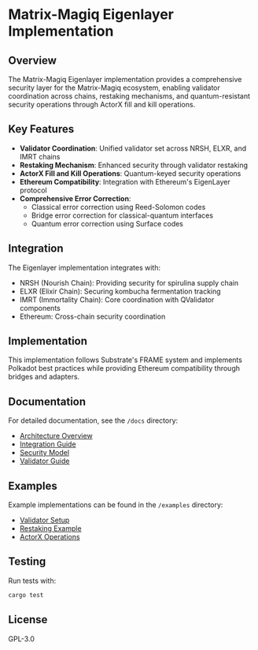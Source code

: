 # Matrix-Magiq Eigenlayer Implementation

## Overview

The Matrix-Magiq Eigenlayer implementation provides a comprehensive security layer for the Matrix-Magiq ecosystem, enabling validator coordination across chains, restaking mechanisms, and quantum-resistant security operations through ActorX fill and kill operations.

## Key Features

- **Validator Coordination**: Unified validator set across NRSH, ELXR, and IMRT chains
- **Restaking Mechanism**: Enhanced security through validator restaking
- **ActorX Fill and Kill Operations**: Quantum-keyed security operations
- **Ethereum Compatibility**: Integration with Ethereum's EigenLayer protocol
- **Comprehensive Error Correction**:
  - Classical error correction using Reed-Solomon codes
  - Bridge error correction for classical-quantum interfaces
  - Quantum error correction using Surface codes

## Integration

The Eigenlayer implementation integrates with:

- NRSH (Nourish Chain): Providing security for spirulina supply chain
- ELXR (Elixir Chain): Securing kombucha fermentation tracking
- IMRT (Immortality Chain): Core coordination with QValidator components
- Ethereum: Cross-chain security coordination

## Implementation

This implementation follows Substrate's FRAME system and implements Polkadot best practices while providing Ethereum compatibility through bridges and adapters.

## Documentation

For detailed documentation, see the `/docs` directory:

- [Architecture Overview](./docs/ARCHITECTURE.md)
- [Integration Guide](./docs/INTEGRATION.md)
- [Security Model](./docs/SECURITY_MODEL.md)
- [Validator Guide](./docs/VALIDATOR_GUIDE.md)

## Examples

Example implementations can be found in the `/examples` directory:

- [Validator Setup](./examples/validator_setup.rs)
- [Restaking Example](./examples/restaking.rs)
- [ActorX Operations](./examples/actorx_operations.rs)

## Testing

Run tests with:

```bash
cargo test
```

## License

GPL-3.0
